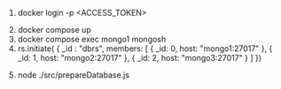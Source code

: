 

1. docker login -p <ACCESS_TOKEN> 
<!-- DOCKER_ID: abdimehdi -->
2. docker compose up 
3. docker compose exec mongo1 mongosh
4. rs.initiate( {
   _id : "dbrs",
   members: [
      { _id: 0, host: "mongo1:27017" },
      { _id: 1, host: "mongo2:27017" },
      { _id: 2, host: "mongo3:27017" }
   ]
})
<!-- result should be:  { ok: 1 } -->
5. node ./src/prepareDatabase.js





